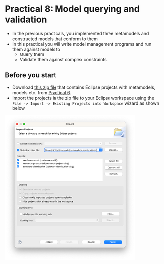 # Practical 8: Model querying and validation

- In the previous practicals, you implemented three metamodels and constructed models that conform to them 
- In this practical you will write model management programs and run them against models to
    - Query them
    - Validate them against complex constraints

## Before you start

- Download [this zip file](../../solutions/practical6.zip) that contains Eclipse projects with metamodels, models etc. from [Practical 6](../modelling-and-metamodelling/index.md).
- Import the projects in the zip file to your Eclipse workspace using the `File -> Import -> Existing Projects into Workspace` wizard as shown below

![Import projects wizard](images/import-projects.png)
